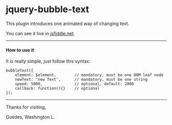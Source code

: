 # jquery-bubble-text

This plugin introduces one animated way of changing text.

You can see it live in [jsfiddle.net](https://jsfiddle.net/amf6ktpy/).

---

#### How to use it

It is really simple, just follow this syntax:

    bubbleText({
        element: $element,        // mandatory, must be one DOM leaf node
        newText: 'new Text',      // mandatory, must be one string
        speed: 5000,              // optional, default: 2000
        callback: function(){}    // optional
    });

---

Thanks for visiting,

Guedes, Washington L.
